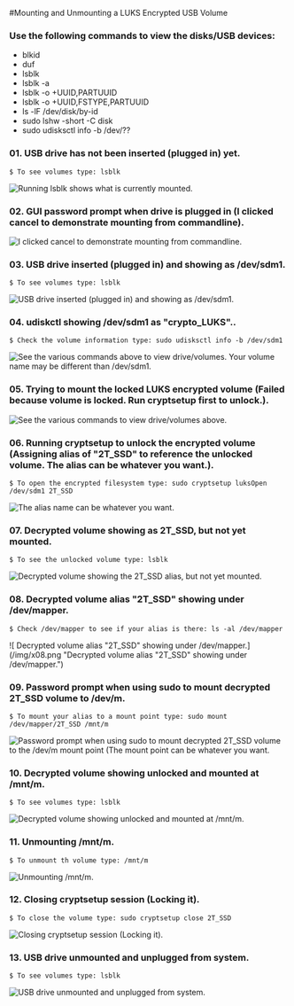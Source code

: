 #Mounting and Unmounting a LUKS Encrypted USB Volume

### Use the following commands to view the disks/USB devices:

- blkid
- duf
- lsblk
- lsblk -a
- lsblk -o +UUID,PARTUUID
- lsblk -o +UUID,FSTYPE,PARTUUID
- ls -lF /dev/disk/by-id
- sudo lshw -short -C disk
- sudo udisksctl info -b /dev/??

### 01. USB drive has not been inserted (plugged in) yet.

`$ To see volumes type: lsblk`

![ Running lsblk shows what is currently mounted.](/img/x01.png "Running lsblk shows what is currently mounted.")

### 02. GUI password prompt when drive is plugged in (I clicked cancel to demonstrate mounting from commandline).

![ I clicked cancel to demonstrate mounting from commandline.](/img/x02.png "I clicked cancel to demonstrate mounting from commandline.")

### 03. USB drive inserted (plugged in) and showing as /dev/sdm1.

`$ To see volumes type: lsblk`

![ USB drive inserted (plugged in) and showing as /dev/sdm1.](/img/x03.png "USB drive inserted (plugged in) and showing as /dev/sdm1. Your volume name may be different than /dev/sdm1.")

### 04. udiskctl showing /dev/sdm1 as "crypto_LUKS"..

`$ Check the volume information type: sudo udisksctl info -b /dev/sdm1`

![ See the various commands above to view drive/volumes. Your volume name may be different than /dev/sdm1.](/img/x04.png "See the various commands above to view drive/volumes. Your volume name may be different than /dev/sdm1.")

### 05. Trying to mount the locked LUKS encrypted volume (Failed because volume is locked. Run cryptsetup first to unlock.).

![ See the various commands to view drive/volumes above.](/img/x05.png "See the various commands to view drive/volumes above.")

### 06. Running cryptsetup to unlock the encrypted volume (Assigning alias of "2T_SSD" to reference the unlocked volume. The alias can be whatever you want.).

`$ To open the encrypted filesystem type: sudo cryptsetup luksOpen /dev/sdm1 2T_SSD`

![ The alias name can be whatever you want.](/img/x06.png "The alias name can be whatever you want.")

### 07. Decrypted volume showing as 2T_SSD, but not yet mounted.

`$ To see the unlocked volume type: lsblk`

![ Decrypted volume showing the 2T_SSD alias, but not yet mounted.](/img/x07.png "Decrypted volume showing the 2T_SSD alias, but not yet mounted.")

### 08. Decrypted volume alias "2T_SSD" showing under /dev/mapper.

`$ Check /dev/mapper to see if your alias is there: ls -al /dev/mapper`

![ Decrypted volume alias "2T_SSD" showing under /dev/mapper.](/img/x08.png "Decrypted volume alias "2T_SSD" showing under /dev/mapper.")

### 09. Password prompt when using sudo to mount decrypted 2T_SSD volume to /dev/m.

`$ To mount your alias to a mount point type: sudo mount /dev/mapper/2T_SSD /mnt/m`

![ Password prompt when using sudo to mount decrypted 2T_SSD volume to the /dev/m mount point (The mount point can be whatever you want.](/img/x09.png "Password prompt when using sudo to mount decrypted 2T_SSD volume to the /dev/m mount point (The mount point can be whatever you want.")

### 10. Decrypted volume showing unlocked and mounted at /mnt/m.

`$ To see volumes type: lsblk`

![ Decrypted volume showing unlocked and mounted at /mnt/m.](/img/x10.png "Decrypted volume showing unlocked and mounted at /mnt/m.")

### 11. Unmounting /mnt/m.

`$ To unmount th volume type: /mnt/m`

![ Unmounting /mnt/m.](/img/x11.png "Unmounting /mnt/m.")

### 12. Closing cryptsetup session (Locking it).

`$ To close the volume type: sudo cryptsetup close 2T_SSD`

![ Closing cryptsetup session (Locking it).](/img/x12.png "Closing cryptsetup session (Locking it).")

### 13. USB drive unmounted and unplugged from system.

`$ To see volumes type: lsblk`

![ USB drive unmounted and unplugged from system.](/img/x13.png "USB drive unmounted and unplugged from system.")

